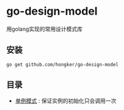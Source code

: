# go-design-model
用golang实现的常用设计模式库

## 安装
```
go get github.com/hongker/go-design-model
```
## 目录
- [单例模式](https://github.com/hongker/go-design-model/tree/main/singleton) : 保证实例的初始化只会调用一次
